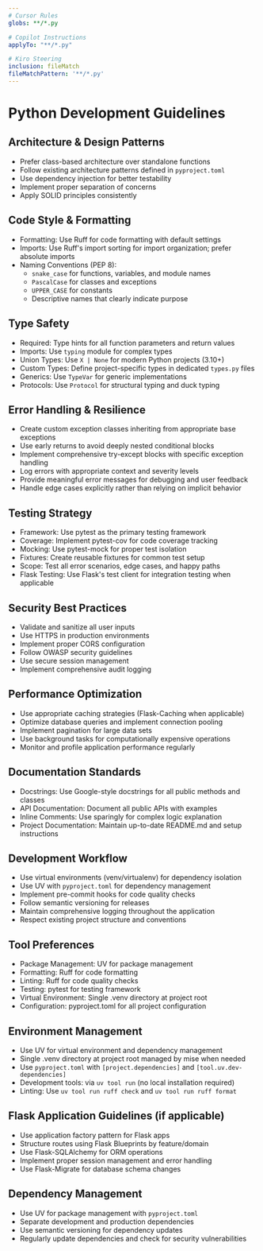 ```yaml
---
# Cursor Rules
globs: **/*.py

# Copilot Instructions
applyTo: "**/*.py"

# Kiro Steering
inclusion: fileMatch
fileMatchPattern: '**/*.py'
---
```


# Python Development Guidelines

## Architecture & Design Patterns
- Prefer class-based architecture over standalone functions
- Follow existing architecture patterns defined in `pyproject.toml`
- Use dependency injection for better testability
- Implement proper separation of concerns
- Apply SOLID principles consistently

## Code Style & Formatting
- Formatting: Use Ruff for code formatting with default settings
- Imports: Use Ruff's import sorting for import organization; prefer absolute imports
- Naming Conventions (PEP 8):
  - `snake_case` for functions, variables, and module names
  - `PascalCase` for classes and exceptions
  - `UPPER_CASE` for constants
  - Descriptive names that clearly indicate purpose

## Type Safety
- Required: Type hints for all function parameters and return values
- Imports: Use `typing` module for complex types
- Union Types: Use `X | None` for modern Python projects (3.10+)
- Custom Types: Define project-specific types in dedicated `types.py` files
- Generics: Use `TypeVar` for generic implementations
- Protocols: Use `Protocol` for structural typing and duck typing

## Error Handling & Resilience
- Create custom exception classes inheriting from appropriate base exceptions
- Use early returns to avoid deeply nested conditional blocks
- Implement comprehensive try-except blocks with specific exception handling
- Log errors with appropriate context and severity levels
- Provide meaningful error messages for debugging and user feedback
- Handle edge cases explicitly rather than relying on implicit behavior

## Testing Strategy
- Framework: Use pytest as the primary testing framework
- Coverage: Implement pytest-cov for code coverage tracking
- Mocking: Use pytest-mock for proper test isolation
- Fixtures: Create reusable fixtures for common test setup
- Scope: Test all error scenarios, edge cases, and happy paths
- Flask Testing: Use Flask's test client for integration testing when applicable

## Security Best Practices
- Validate and sanitize all user inputs
- Use HTTPS in production environments
- Implement proper CORS configuration
- Follow OWASP security guidelines
- Use secure session management
- Implement comprehensive audit logging

## Performance Optimization
- Use appropriate caching strategies (Flask-Caching when applicable)
- Optimize database queries and implement connection pooling
- Implement pagination for large data sets
- Use background tasks for computationally expensive operations
- Monitor and profile application performance regularly

## Documentation Standards
- Docstrings: Use Google-style docstrings for all public methods and classes
- API Documentation: Document all public APIs with examples
- Inline Comments: Use sparingly for complex logic explanation
- Project Documentation: Maintain up-to-date README.md and setup instructions

## Development Workflow
- Use virtual environments (venv/virtualenv) for dependency isolation
- Use UV with `pyproject.toml` for dependency management
- Implement pre-commit hooks for code quality checks
- Follow semantic versioning for releases
- Maintain comprehensive logging throughout the application
- Respect existing project structure and conventions

## Tool Preferences
- Package Management: UV for package management
- Formatting: Ruff for code formatting
- Linting: Ruff for code quality checks
- Testing: pytest for testing framework
- Virtual Environment: Single .venv directory at project root
- Configuration: pyproject.toml for all project configuration

## Environment Management
- Use UV for virtual environment and dependency management
- Single .venv directory at project root managed by mise when needed
- Use `pyproject.toml` with `[project.dependencies]` and `[tool.uv.dev-dependencies]`
- Development tools: via `uv tool run` (no local installation required)
- Linting: Use `uv tool run ruff check` and `uv tool run ruff format`

## Flask Application Guidelines (if applicable)
- Use application factory pattern for Flask apps
- Structure routes using Flask Blueprints by feature/domain
- Use Flask-SQLAlchemy for ORM operations
- Implement proper session management and error handling
- Use Flask-Migrate for database schema changes

## Dependency Management
- Use UV for package management with `pyproject.toml`
- Separate development and production dependencies
- Use semantic versioning for dependency updates
- Regularly update dependencies and check for security vulnerabilities